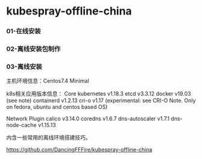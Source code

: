 # kubespray-offline-china
### 01-在线安装
### 02-离线安装包制作
### 03-离线安装

主机环境信息：Centos7.4 Minimal

k8s相关应用版本信息： 
Core
kubernetes v1.18.3
etcd v3.3.12
docker v19.03 (see note)
containerd v1.2.13
cri-o v1.17 (experimental: see CRI-O Note. Only on fedora, ubuntu and centos based OS)

Network Plugin
calico v3.14.0
coredns v1.6.7
dns-autoscaler v1.7.1
dns-node-cache v1.15.13

内含一些常用的离线环境搭建技巧。

https://github.com/DancingFFFire/kubespray-offline-china